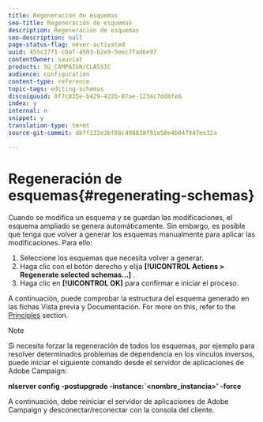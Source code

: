 ```yaml
---
title: Regeneración de esquemas
seo-title: Regeneración de esquemas
description: Regeneración de esquemas
seo-description: null
page-status-flag: never-activated
uuid: 455c37f1-cbaf-4503-b2e9-5eec7fad6e97
contentOwner: sauviat
products: SG_CAMPAIGN/CLASSIC
audience: configuration
content-type: reference
topic-tags: editing-schemas
discoiquuid: 0f7c835e-b429-422b-87ae-1234c7dd8fe6
index: y
internal: n
snippet: y
translation-type: tm+mt
source-git-commit: dbff132e3bf88c408838f91e50e4b047947ee32a

---
```



# Regeneración de esquemas{#regenerating-schemas}

Cuando se modifica un esquema y se guardan las modificaciones, el esquema ampliado se genera automáticamente. Sin embargo, es posible que tenga que volver a generar los esquemas manualmente para aplicar las modificaciones. Para ello:

1. Seleccione los esquemas que necesita volver a generar.
1. Haga clic con el botón derecho y elija **[!UICONTROL Actions > Regenerate selected schemas...]** .
1. Haga clic en **[!UICONTROL OK]** para confirmar e iniciar el proceso.

A continuación, puede comprobar la estructura del esquema generado en las fichas Vista previa y Documentación. For more on this, refer to the [Principles](../../configuration/using/data-schemas.md#principles) section.

>[!NOTE]
>
>Si necesita forzar la regeneración de todos los esquemas, por ejemplo para resolver determinados problemas de dependencia en los vínculos inversos, puede iniciar el siguiente comando desde el servidor de aplicaciones de Adobe Campaign:
>
>**nlserver config -postupgrade -instance:`&lt;nombre_instancia>&#39; -force**
>
>A continuación, debe reiniciar el servidor de aplicaciones de Adobe Campaign y desconectar/reconectar con la consola del cliente.
